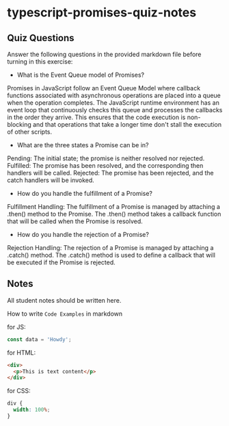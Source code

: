 # typescript-promises-quiz-notes

## Quiz Questions

Answer the following questions in the provided markdown file before turning in this exercise:

- What is the Event Queue model of Promises?

Promises in JavaScript follow an Event Queue Model where callback functions associated with asynchronous operations are placed into a queue when the operation completes. The JavaScript runtime environment has an event loop that continuously checks this queue and processes the callbacks in the order they arrive. This ensures that the code execution is non-blocking and that operations that take a longer time don't stall the execution of other scripts.

- What are the three states a Promise can be in?

Pending: The initial state; the promise is neither resolved nor rejected.
Fulfilled: The promise has been resolved, and the corresponding then handlers will be called.
Rejected: The promise has been rejected, and the catch handlers will be invoked.

- How do you handle the fulfillment of a Promise?

Fulfillment Handling: The fulfillment of a Promise is managed by attaching a .then() method to the Promise. The .then() method takes a callback function that will be called when the Promise is resolved.

- How do you handle the rejection of a Promise?

Rejection Handling: The rejection of a Promise is managed by attaching a .catch() method. The .catch() method is used to define a callback that will be executed if the Promise is rejected.

## Notes

All student notes should be written here.

How to write `Code Examples` in markdown

for JS:

```javascript
const data = 'Howdy';
```

for HTML:

```html
<div>
  <p>This is text content</p>
</div>
```

for CSS:

```css
div {
  width: 100%;
}
```
